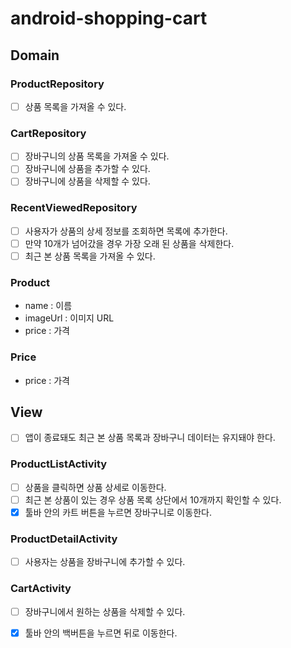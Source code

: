 # android-shopping-cart
## Domain
### ProductRepository
- [ ] 상품 목록을 가져올 수 있다.
### CartRepository
- [ ] 장바구니의 상품 목록을 가져올 수 있다.
- [ ] 장바구니에 상품을 추가할 수 있다.
- [ ] 장바구니에 상품을 삭제할 수 있다.
### RecentViewedRepository
- [ ] 사용자가 상품의 상세 정보를 조회하면 목록에 추가한다.
- [ ] 만약 10개가 넘어갔을 경우 가장 오래 된 상품을 삭제한다.
- [ ] 최근 본 상품 목록을 가져올 수 있다.
### Product
- name : 이름
- imageUrl : 이미지 URL
- price : 가격
### Price
- price : 가격
## View
- [ ] 앱이 종료돼도 최근 본 상품 목록과 장바구니 데이터는 유지돼야 한다.
### ProductListActivity
- [ ] 상품을 클릭하면 상품 상세로 이동한다.
- [ ] 최근 본 상품이 있는 경우 상품 목록 상단에서 10개까지 확인할 수 있다.
- [X] 툴바 안의 카트 버튼을 누르면 장바구니로 이동한다.
### ProductDetailActivity
- [ ] 사용자는 상품을 장바구니에 추가할 수 있다.
### CartActivity
- [ ] 장바구니에서 원하는 상품을 삭제할 수 있다.
- [X] 툴바 안의 백버튼을 누르면 뒤로 이동한다.

